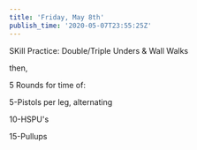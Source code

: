 ```yaml
---
title: 'Friday, May 8th'
publish_time: '2020-05-07T23:55:25Z'
---
```


SKill Practice: Double/Triple Unders & Wall Walks

then,

5 Rounds for time of:

5-Pistols per leg, alternating

10-HSPU's

15-Pullups

 
